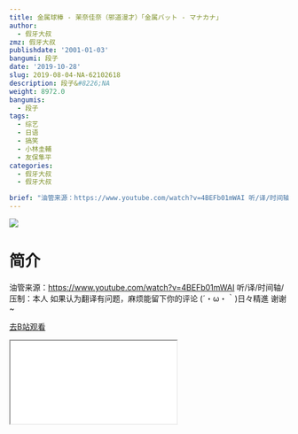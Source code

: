 ```yaml
---
title: 金属球棒 - 茉奈佳奈（邪道漫才）「金属バット ‐ マナカナ」
author:
  - 假牙大叔
zmz: 假牙大叔
publishdate: '2001-01-03'
bangumi: 段子
date: '2019-10-28'
slug: 2019-08-04-NA-62102618
description: 段子&#8226;NA
weight: 8972.0
bangumis:
  - 段子
tags:
  - 综艺
  - 日语
  - 搞笑
  - 小林圭輔
  - 友保隼平
categories:
  - 假牙大叔
  - 假牙大叔

brief: "油管来源：https://www.youtube.com/watch?v=4BEFb01mWAI 听/译/时间轴/压制：本人 如果认为翻译有问题，麻烦能留下你的评论 (´・ω・｀)日々精進 谢谢~"
---
```

![](https://raw.githubusercontent.com/tcgriffith/owaraisite/master/static/tmpimg/74cb4852c17c2f40948dbaa0099658dae56a6898.jpg.480.jpg)
# 简介  
油管来源：https://www.youtube.com/watch?v=4BEFb01mWAI
听/译/时间轴/压制：本人 
如果认为翻译有问题，麻烦能留下你的评论
(´・ω・｀)日々精進 谢谢~  

[去B站观看](https://www.bilibili.com/video/av62102618/)
<div class ="resp-container"><iframe class="testiframe" src="//player.bilibili.com/player.html?aid=62102618"", scrolling="no", allowfullscreen="true" > </iframe></div> 
